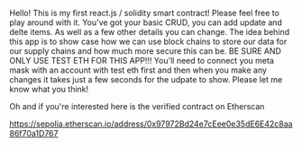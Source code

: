 Hello! This is my first react.js / solidity smart contract! Please feel free to play around with it. You've got your basic CRUD, you can add update and delte items. As well as a few other details you can change. The idea behind this app is to show case how we can use block chains to store our data for our supply chains and how much more secure this can be.
BE SURE AND ONLY USE TEST ETH FOR THIS APP!!! You'll need to connect you meta mask with an account with test eth first and then when you make any changes it takes just a few seconds for the udpate to show. Please let me know what you think!

Oh and if you're interested here is the verified contract on Etherscan

https://sepolia.etherscan.io/address/0x97972Bd24e7cEee0e35dE6E42c8aa86f70a1D767
